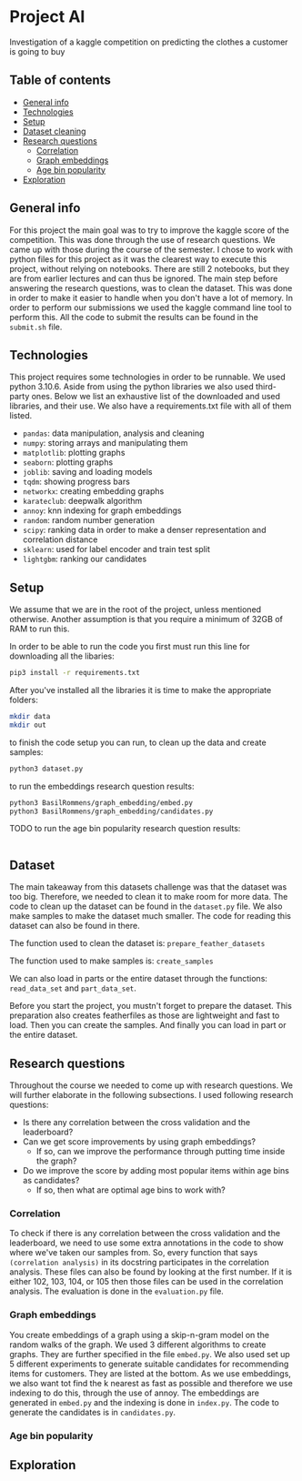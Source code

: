 # Project AI

Investigation of a kaggle competition on predicting the clothes a customer is
going to buy

## Table of contents

* [General info](#general-info)
* [Technologies](#technologies)
* [Setup](#setup)
* [Dataset cleaning](#dataset-cleaning)
* [Research questions](#research-questions)
    * [Correlation](#correlation)
    * [Graph embeddings](#graph-embeddings)
    * [Age bin popularity](#age-bin-popularity)
* [Exploration](#exploration)

## General info

For this project the main goal was to try to improve the kaggle score of the
competition. This was done through the use of research questions. We came up
with those during the course of the semester. I chose to work with python files
for this project as it was the clearest way to execute this project, without
relying on notebooks. There are still 2 notebooks, but they are from earlier
lectures and can thus be ignored. The main step before answering the research
questions, was to clean the dataset. This was done in order to make it easier to
handle when you don't have a lot of memory. In order to perform our submissions
we used the kaggle command line tool to perform this. All the code to submit the
results can be found in the `submit.sh` file.

## Technologies

This project requires some technologies in order to be runnable. We used python
3.10.6. Aside from using the python libraries we also used third-party ones.
Below we list an exhaustive list of the downloaded and used libraries, and their
use. We also have a requirements.txt file with all of them listed.

* `pandas`: data manipulation, analysis and cleaning
* `numpy`: storing arrays and manipulating them
* `matplotlib`: plotting graphs
* `seaborn`: plotting graphs
* `joblib`: saving and loading models
* `tqdm`: showing progress bars
* `networkx`: creating embedding graphs
* `karateclub`: deepwalk algorithm
* `annoy`: knn indexing for graph embeddings
* `random`: random number generation
* `scipy`: ranking data in order to make a denser representation and correlation
  distance
* `sklearn`: used for label encoder and train test split
* `lightgbm`: ranking our candidates

## Setup

We assume that we are in the root of the project, unless mentioned otherwise.
Another assumption is that you require a minimum of 32GB of RAM to run this.

In order to be able to run the code you first must run this line for downloading
all the libaries:

```bash
pip3 install -r requirements.txt
```

After you've installed all the libraries it is time to make the appropriate
folders:

```bash
mkdir data
mkdir out
```

to finish the code setup you can run, to clean up the data and create samples:

```bash
python3 dataset.py
```

to run the embeddings research question results:

```bash
python3 BasilRommens/graph_embedding/embed.py
python3 BasilRommens/graph_embedding/candidates.py
```

TODO
to run the age bin popularity research question results:

```bash
```

## Dataset

The main takeaway from this datasets challenge was that the dataset was too big.
Therefore, we needed to clean it to make room for more data. The code to clean
up the dataset can be found in the `dataset.py` file. We also make samples to
make the dataset much smaller. The code for reading this dataset can also be
found in there.

The function used to clean the dataset is: `prepare_feather_datasets`

The function used to make samples is: `create_samples`

We can also load in parts or the entire dataset through the functions:
`read_data_set` and `part_data_set`.

Before you start the project, you mustn't forget to prepare the dataset. This
preparation also creates featherfiles as those are lightweight and fast to load.
Then you can create the samples. And finally you can load in part or the entire
dataset.

## Research questions

Throughout the course we needed to come up with research questions. We will
further elaborate in the following subsections. I used following research
questions:

* Is there any correlation between the cross validation and the leaderboard?
* Can we get score improvements by using graph embeddings?
    * If so, can we improve the performance through putting time inside the
      graph?
* Do we improve the score by adding most popular items within age bins as
  candidates?
    * If so, then what are optimal age bins to work with?

### Correlation

To check if there is any correlation between the cross validation and the
leaderboard, we need to use some extra annotations in the code to show where
we've taken our samples from. So, every function that
says `(correlation analysis)` in its docstring participates in the correlation
analysis. These files can also be found by looking at the first number. If it
is either 102, 103, 104, or 105 then those files can be used in the correlation
analysis. The evaluation is done in the `evaluation.py` file.

### Graph embeddings

You create embeddings of a graph using a skip-n-gram model on the random walks
of the graph. We used 3 different algorithms to create graphs. They are further
specified in the file `embed.py`. We also used set up 5 different experiments to
generate suitable candidates for recommending items for customers. They are
listed at the bottom. As we use embeddings, we also want tot find the k nearest
as fast as possible and therefore we use indexing to do this, through the use
of annoy. The embeddings are generated in `embed.py` and the indexing is done in
`index.py`. The code to generate the candidates is in `candidates.py`.

### Age bin popularity

## Exploration